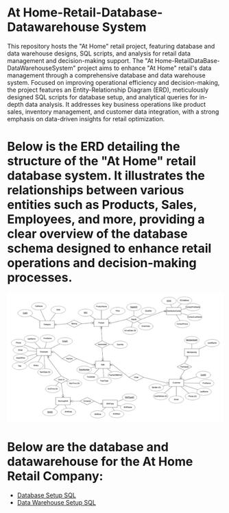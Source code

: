 # At Home-Retail-Database-Datawarehouse System
This repository hosts the "At Home" retail project, featuring database and data warehouse designs, SQL scripts, and analysis for retail data management and decision-making support.
The "At Home-RetailDataBase-DataWarehouseSystem" project aims to enhance "At Home" retail's data management through a comprehensive database and data warehouse system. Focused on improving operational efficiency and decision-making, the project features an Entity-Relationship Diagram (ERD), meticulously designed SQL scripts for database setup, and analytical queries for in-depth data analysis. It addresses key business operations like product sales, inventory management, and customer data integration, with a strong emphasis on data-driven insights for retail optimization.

# Below is the ERD detailing the structure of the "At Home" retail database system. It illustrates the relationships between various entities such as Products, Sales, Employees, and more, providing a clear overview of the database schema designed to enhance retail operations and decision-making processes.
![ERD for At Home Retail Database](https://github.com/RazanHussien/AtHome-Retail-DataBase-DataWarehouseSystem/blob/main/ERD.png?raw=true)

# Below are the database and datawarehouse for the At Home Retail Company:
- [Database Setup SQL](https://github.com/RazanHussien/AtHome-Retail-DataBase-DataWarehouseSystem/blob/main/At%20Home%20Database.sql)
- [Data Warehouse Setup SQL](https://github.com/RazanHussien/AtHome-Retail-DataBase-DataWarehouseSystem/blob/main/At%20Home%20Datawarehouse.sql)
  

